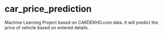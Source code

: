 # car_price_prediction
Machine Learning Project based on CARDEKHO.com data. It will predict the price of vehicle based on entered details.
